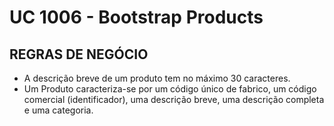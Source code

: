 # UC 1006 - Bootstrap Products #

## REGRAS DE NEGÓCIO ##

* A descrição breve de um produto tem no máximo 30 caracteres.
* Um Produto caracteriza-se por um código único de fabrico, um código comercial (identificador), uma descrição breve, uma descrição completa e uma categoria.
